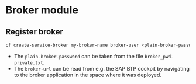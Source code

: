 # Broker module

## Register broker

```sh
cf create-service-broker my-broker-name broker-user <plain-broker-password> <broker-url> --space-scoped
```

- The `plain-broker-password` can be taken from the file `broker_pwd-private.txt`.
- The `broker-url` can be read from e.g. the SAP BTP cockpit by navigating to the broker application in the space where it was deployed.
